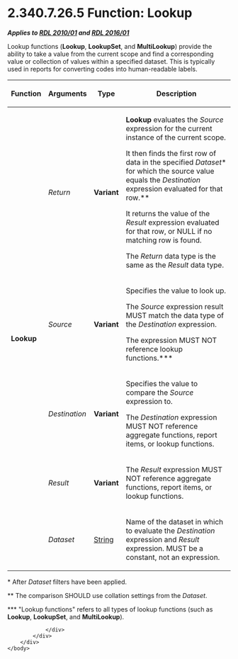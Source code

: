 <html dir="LTR" xmlns:mshelp="http://msdn.microsoft.com/mshelp" xmlns:ddue="http://ddue.schemas.microsoft.com/authoring/2003/5" xmlns:xlink="http://www.w3.org/1999/xlink" xmlns:tool="http://www.microsoft.com/tooltip">
    <head>
        <meta http-equiv="Content-Type" content="text/html; CHARSET=utf-8"></meta>
        <meta name="save" content="history"></meta>
        <title>2.340.7.26.5 Function: Lookup</title>
        <xml>
            <mshelp:toctitle title="2.340.7.26.5 Function: Lookup"></mshelp:toctitle>
            <mshelp:rltitle title="[MS-RDL]: Function: Lookup"></mshelp:rltitle>
            <mshelp:keyword index="A" term="f7cfa0a3-695f-496c-ac72-e4f865e2803a"></mshelp:keyword>
            <mshelp:attr name="DCSext.ContentType" value="open specification"></mshelp:attr>
            <mshelp:attr name="AssetID" value="f7cfa0a3-695f-496c-ac72-e4f865e2803a"></mshelp:attr>
            <mshelp:attr name="TopicType" value="kbRef"></mshelp:attr>
            <mshelp:attr name="DCSext.Title" value="[MS-RDL]: Function: Lookup" />
        </xml>
    </head>
    <body>
        <div id="header">
            <h1 class="heading">2.340.7.26.5 Function: Lookup</h1>
        </div>
        <div id="mainSection">
            <div id="mainBody">
                <div id="allHistory" class="saveHistory"></div>
                <div id="sectionSection0" class="section" name="collapseableSection">
                    

<p><b><i>Applies to </i></b><a href="3428e690-a348-4ec7-8a6a-8efb42d2cdee.html"><b><i>RDL 2010/01</i></b></a><b><i>
and </i></b><a href="52ce3983-2bfc-4e72-9359-42aaf5fe4509.html"><b><i>RDL 2016/01</i></b></a></p>

<p>Lookup functions (<b>Lookup</b>, <b>LookupSet</b>, and <b>MultiLookup</b>)
provide the ability to take a value from the current scope and find a
corresponding value or collection of values within a specified dataset. This is
typically used in reports for converting codes into human-readable labels.</p>

<table>
 <thead>
  <tr>
   <th>
   <p>Function</p>
   </th>
   <th>
   <p>Arguments</p>
   </th>
   <th>
   <p>Type</p>
   </th>
   <th>
   <p>Description</p>
   </th>
  </tr>
 </thead>
 <tr>
  <td rowspan="5">
  <p><b>Lookup</b></p>
  </td>
  <td>
  <p><i>Return</i></p>
  </td>
  <td>
  <p><b>Variant</b></p>
  </td>
  <td>
  <p><b>Lookup</b> evaluates the <i>Source</i> expression
  for the current instance of the current scope.</p>
  <p>It then finds the first row of data in the specified <i>Dataset</i>*
  for which the source value equals the <i>Destination</i> expression evaluated
  for that row.**</p>
  <p>It returns the value of the <i>Result</i> expression
  evaluated for that row, or NULL if no matching row is found.</p>
  <p>The <i>Return</i> data type is the same as the <i>Result</i>
  data type.</p>
  </td>
 </tr>
 <tr>
  <td>
  <p><i>Source</i></p>
  </td>
  <td>
  <p><b>Variant</b></p>
  </td>
  <td>
  <p>Specifies the value to look up.</p>
  <p>The <i>Source</i> expression result MUST match the
  data type of the <i>Destination</i> expression.</p>
  <p>The expression MUST NOT reference lookup functions.***
  </p>
  </td>
 </tr>
 <tr>
  <td>
  <p><i>Destination</i></p>
  </td>
  <td>
  <p><b>Variant</b></p>
  </td>
  <td>
  <p>Specifies the value to compare the <i>Source</i>
  expression to.</p>
  <p>The <i>Destination</i> expression MUST NOT reference aggregate
  functions, report items, or lookup functions.</p>
  </td>
 </tr>
 <tr>
  <td>
  <p><i>Result</i></p>
  </td>
  <td>
  <p><b>Variant</b></p>
  </td>
  <td>
  <p>The <i>Result</i> expression MUST NOT reference
  aggregate functions, report items, or lookup functions.</p>
  </td>
 </tr>
 <tr>
  <td>
  <p><i>Dataset</i></p>
  </td>
  <td>
  <p><a href="1ed81ef3-a683-45e3-aaad-bd2bbe71bc3d.html">String</a></p>
  </td>
  <td>
  <p>Name of the dataset in which to evaluate the <i>Destination</i>
  expression and <i>Result</i> expression. MUST be a constant, not an
  expression.</p>
  </td>
 </tr>
</table>

<p>* After <i>Dataset</i> filters have been applied.</p>

<p>** The comparison SHOULD use collation settings from the <i>Dataset</i>.</p>

<p>*** &quot;Lookup functions&quot; refers to all types of
lookup functions (such as <b>Lookup</b>, <b>LookupSet</b>, and <b>MultiLookup</b>).</p>


                </div>
            </div>
        </div>
    </body>
</html>